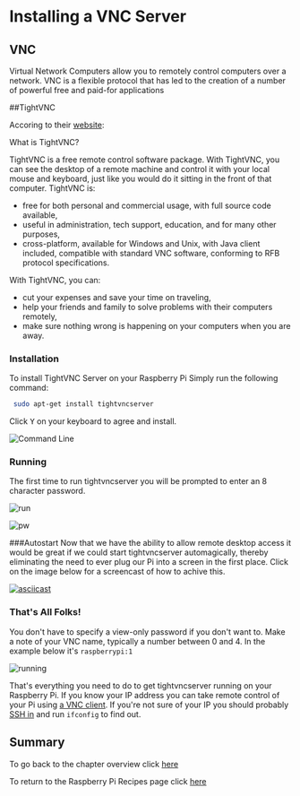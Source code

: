 # Installing a VNC Server

## VNC

Virtual Network Computers allow you to remotely control computers over a network. VNC is a flexible protocol that has led to the creation of a number of powerful free and paid-for applications

##TightVNC

Accoring to their <a href="http://tightvnc.com/" target="_blank">website</a>:

What is TightVNC?

TightVNC is a free remote control software package. With TightVNC, you can see the desktop of a remote machine and control it with your local mouse and keyboard, just like you would do it sitting in the front of that computer. TightVNC is:

 - free for both personal and commercial usage, with full source code available,
 - useful in administration, tech support, education, and for many other purposes,
 - cross-platform, available for Windows and Unix, with Java client included,
compatible with standard VNC software, conforming to RFB protocol specifications.

With TightVNC, you can:

 - cut your expenses and save your time on traveling,
 - help your friends and family to solve problems with their computers remotely,
 - make sure nothing wrong is happening on your computers when you are away.

### Installation

To install TightVNC Server on your Raspberry Pi Simply run the following command:

```bash
 sudo apt-get install tightvncserver
```

Click <kbd>Y</kbd> on your keyboard to agree and install.

![Command Line](http://domhnallohanlon.github.io/rpi/img/server00.png "Installation Command")


### Running 

The first time to run tightvncserver you will be prompted to enter an 8 character password.

![run](http://domhnallohanlon.github.io/rpi/img/server01.png "Run tightvncserver")

![pw](http://domhnallohanlon.github.io/rpi/img/server02.png "Set password")


###Autostart
Now that we have the ability to allow remote desktop access it would be great if we could start tightvncserver automagically, thereby eliminating the need to ever plug our Pi into a screen in the first place. Click on the image below for a screencast of how to achive this.

[![asciicast](https://asciinema.org/a/24902.png)](https://asciinema.org/a/24902)

### That's All Folks!

You don't have to specify a view-only password if you don't want to. Make a note of your VNC name, typically a number between 0 and 4. In the example below it's `raspberrypi:1`

![running](http://domhnallohanlon.github.io/rpi/img/server03.png "X is now running.")


That's everything you need to do to get tightvncserver running on your Raspberry Pi. If you know your IP address you can take remote control of your Pi using [a VNC client](mdwiki.html#!00vncclient.md). If you're not sure of your IP you should probably [SSH in](mdwiki.html#!00putty.md) and run `ifconfig` to find out. 



## Summary

To go back to the chapter overview click [here](mdwiki.html#!00overview.html)

To return to the Raspberry Pi Recipes page click [here](https://domhnallohanlon.github.io/rpi)